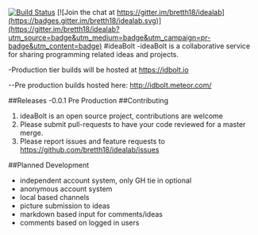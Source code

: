 [![Build Status](https://travis-ci.org/bretth18/idealab.svg?branch=master)](https://travis-ci.org/bretth18/idealab)
[![Join the chat at https://gitter.im/bretth18/idealab](https://badges.gitter.im/bretth18/idealab.svg)](https://gitter.im/bretth18/idealab?utm_source=badge&utm_medium=badge&utm_campaign=pr-badge&utm_content=badge)
#ideaBolt
-ideaBolt is a collaborative service for sharing programming related ideas and projects.

-Production tier builds will be hosted at https://idbolt.io

 --Pre production builds hosted here: http://idbolt.meteor.com/

##Releases
-0.0.1 Pre Production
##Contributing
  1. ideaBolt is an open source project, contributions are welcome
  2. Please submit pull-requests to have your code reviewed for a master merge.
  3. Please report issues and feature requests to https://github.com/bretth18/idealab/issues

##Planned Development
  * independent account system, only GH tie in optional
  * anonymous account system
  * local based channels
  * picture submission to ideas
  * markdown based input for comments/ideas
  * comments based on logged in users
